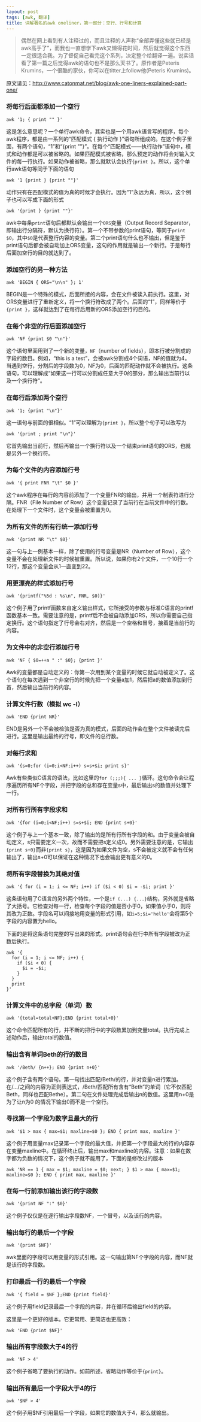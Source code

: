 ```yaml
---
layout: post
tags: [awk, 翻译]
title: 详解著名的awk oneliner，第一部分：空行、行号和计算
---
```


>   偶然在网上看到有人注释过的<awk oneliner>，而且注释的人声称“全部弄懂这些就已经是awk高手了”，而我也一直想学下awk又懒得花时间，然后就觉得这个东西一定很适合我。为了督促自己看完这个系列，决定整个给翻译一遍。说实话看了第一篇之后觉得awk的语句也不是那么天书了。原作者是Peteris Krumins，一个很酷的家伙，你可以在titter上follow他(Peteris Krumins)。

原文请见：http://www.catonmat.net/blog/awk-one-liners-explained-part-one/

### 将每行后面都添加一个空行

    awk '1; { print "" }'

这是怎么意思呢？一个单行awk命令，其实也是一个用awk语言写的程序，每个awk程序，都是由一系列的“匹配模式 { 执行动作 }”语句所组成的。在这个例子里面，有两个语句，“1”和“{print ""}”。在每个“匹配模式——执行动作”语句中，模式和动作都是可以被省略的。如果匹配模式被省略，那么预定的动作将会对输入文件的每一行执行。如果动作被省略，那么就默认会执行``{print }``。所以，这个单行awk语句等同于下面的语句

    awk '1 {print } {print ""}'

动作只有在匹配模式的值为真的时候才会执行。因为“1”永远为真，所以，这个例子也可以写成下面的形式

    awk '{print } {print ""}'

awk中每条``print``语句后都默认会输出一个``ORS``变量（Output Record Separator，即输出行分隔符，默认为换行符）。第一个不带参数的print语句，等同于``print $0``，其中``$0``是代表整行内容的变量。第二个print语句什么也不输出，但是鉴于print语句后都会被自动加上ORS变量，这句的作用就是输出一个新行。于是每行后面加空行的目的就达到了。

### 添加空行的另一种方法

    awk 'BEGIN { ORS="\n\n" }; 1'

BEGIN是一个特殊的模式，后面所接的内容，会在文件被读入前执行。这里，对ORS变量进行了重新定义，将一个换行符改成了两个。后面的“1”，同样等价于``{print }``，这样就达到了在每行后用新的ORS添加空行的目的。

### 在每个非空的行后面添加空行

    awk 'NF {print $0 "\n"}'

这个语句里面用到了一个新的变量，``NF``（number of fields），即本行被分割成的字段的数目。例如，“this is a test”，会被awk分割成4个词语，NF的值就为4。当遇到空行，分割后的字段数为0，NF为0，后面的匹配动作就不会被执行。这条语句，可以理解成“如果这一行可以分割成任意大于0的部分，那么输出当前行以及一个换行符”。

### 在每行后添加两个空行

    awk '1; {print "\n"}'

这一语句与前面的很相似。“1”可以理解为``{print }``，所以整个句子可以改写为

    awk '{print ; print "\n"}'

它首先输出当前行，然后再输出一个换行符以及一个结束print语句的ORS，也就是另外一个换行符。

### 为每个文件的内容添加行号

    awk '{ print FNR "\t" $0 }'

这个awk程序在每行的内容前添加了一个变量FNR的输出，并用一个制表符进行分隔。FNR（File Number of Row）这个变量记录了当前行在当前文件中的行数。在处理下一个文件时，这个变量会被重置为0。

### 为所有文件的所有行统一添加行号

    awk '{print NR "\t" $0}'

这一句与上一例基本一样，除了使用的行号变量是NR（Number of Row），这个变量不会在处理新文件的时候被重置。所以说，如果你有2个文件，一个10行一个12行，那这个变量会从1一直变到22。

### 用更漂亮的样式添加行号

    awk '{printf("%5d : %s\n", FNR, $0)}'

这个例子用了printf函数来自定义输出样式，它所接受的参数与标准C语言的printf函数基本一致。需要注意的是，printf后不会被自动添加ORS，所以你需要自己指定换行。这个语句指定了行号会右对齐，然后是一个空格和冒号，接着是当前行的内容。

### 为文件中的非空行添加行号

    awk 'NF { $0=++a " :" $0}; {print }'

Awk的变量都是自动定义的：你第一次用到某个变量的时候它就自动被定义了。这个语句在每次遇到一个非空行的时候先把一个变量a加1，然后把a的数值添加到行首，然后输出当前行的内容。

### 计算文件行数（模拟 wc -l）

    awk 'END {print NR}'

END是另外一个不会被检验是否为真的模式，后面的动作会在整个文件被读完后进行。这里是输出最终的行号，即文件的总行数。

### 对每行求和

    awk '{s=0;for (i=0;i<NF;i++) s=s+$i; print s}'

Awk有些类似C语言的语法，比如这里的``for (;;;){ ... }``循环。这句命令会让程序遍历所有NF个字段，并把字段的总和存在变量s中，最后输出s的数值并处理下一行。

### 对所有行所有字段求和

    awk '{for (i=0;i<NF;i++) s=s+$i; END {print s+0}'

这个例子与上一个基本一致，除了输出的是所有行所有字段的和。由于变量会被自动定义，s只需要定义一次，故而不需要把s定义成0。另外需要注意的是，它输出``{print s+0}``而非``{print s}``，这是因为如果文件为空，s不会被定义就不会有任何输出了，输出s+0可以保证在这种情况下也会输出更有意义的0。

### 将所有字段替换为其绝对值

    awk '{ for (i = 1; i <= NF; i++) if ($i < 0) $i = -$i; print }'

这条语句用了C语言的另外两个特性，一个是``if (...) {...}``结构，另外就是省略了大括号。它检查对每一行，检查每个字段的值是否小于0，如果值小于0，则将其改为正数。字段名可以间接地用变量的形式引用，如``i=5;$i='hello'``会将第5个字段的内容置为hello。

下面的是将这条语句完整的写出来的形式。print语句会在行中所有字段被改为正数后执行。

    awk '{
      for (i = 1; i <= NF; i++) {
        if ($i < 0) {
          $i = -$i;
        }
      }
      print
    }'

### 计算文件中的总字段（单词）数

    awk '{total=total+NF};END {print total+0}'

这个命令匹配所有的行，并不断的把行中的字段数累加到变量total。执行完成上述动作后，输出total的数值。

### 输出含有单词Beth的行的数目

    awk '/Beth/ {n++}; END {print n+0}'

这个例子含有两个语句。第一句找出匹配/Beth/的行，并对变量n进行累加。在/.../之间的内容为正则表达式，/Beth/匹配所有含有“Beth”的单词（它不仅匹配Beth，同样也匹配Bethe）。第二句在文件处理完成后输出n的数值。这里用n+0是为了让n为0
的情况下输出0而不是一个空行。

### 寻找第一个字段为数字且最大的行

    awk '$1 > max { max=$1; maxline=$0 }; END { print max, maxline }'

这个例子用变量max记录第一个字段的最大值，并把第一个字段最大的行的内容存在变量maxline中。在循环终止后，输出max和maxline的内容。注意：如果在数字都为负数的情况下，这个例子就不能用了，下面的是修改过的版本

    awk 'NR == 1 { max = $1; maxline = $0; next; } $1 > max { max=$1; maxline=$0 }; END { print max, maxline }'

### 在每一行前添加输出该行的字段数

    awk '{print NF ":" $0}'

这个例子仅仅是在逐行输出字段数NF，一个冒号，以及该行的内容。

### 输出每行的最后一个字段

    awk '{print $NF}'

awk里面的字段可以用变量的形式引用。这一句输出第NF个字段的内容，而NF就是该行的字段数。

### 打印最后一行的最后一个字段

    awk '{ field = $NF };END {print field}'

这个例子用field记录最后一个字段的内容，并在循环后输出field的内容。

这里是一个更好的版本。它更常用、更简洁也更高效：

    awk 'END {print $NF}'

### 输出所有字段数大于4的行

    awk 'NF > 4'

这个例子省略了要执行的动作。如前所述，省略动作等价于``{print}``。

### 输出所有最后一个字段大于4的行

    awk '$NF > 4'

这个例子用$NF引用最后一个字段，如果它的数值大于4，那么就输出。
